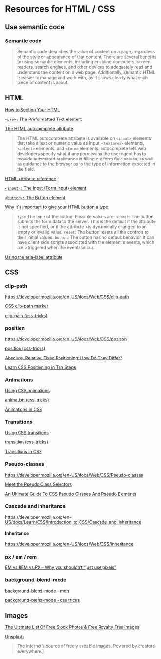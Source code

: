 # Resources for HTML / CSS

## Use semantic code

### [Semantic code](https://learn.shayhowe.com/html-css/getting-to-know-html/#semantics-overview)

>Semantic code describes the value of content on a page, regardless of the style or appearance of that content. There are several benefits to using semantic elements, including enabling computers, screen readers, search engines, and other devices to adequately read and understand the content on a web page. Additionally, semantic HTML is easier to manage and work with, as it shows clearly what each piece of content is about.

## HTML

[How to Section Your HTML](https://css-tricks.com/how-to-section-your-html/)

[`<pre>:` The Preformatted Text element](https://developer.mozilla.org/en-US/docs/Web/HTML/Element/pre)

[The HTML autocomplete attribute](https://developer.mozilla.org/en-US/docs/Web/HTML/Attributes/autocomplete)

>The HTML autocomplete attribute is available on `<input>` elements that take a text or numeric value as input, `<textarea>` elements, `<select>` elements, and `<form>` elements. autocomplete lets web developers specify what if any permission the user agent has to provide automated assistance in filling out form field values, as well as guidance to the browser as to the type of information expected in the field.

[HTML attribute reference](https://developer.mozilla.org/en-US/docs/Web/HTML/Attributes)

[`<input>:` The Input (Form Input) element](https://developer.mozilla.org/en-US/docs/Web/HTML/Element/input)

[`<button>:` The Button element](https://developer.mozilla.org/en-US/docs/Web/HTML/Element/button)

[Why it's important to give your HTML button a type](https://dev.to/claireparkerjones/why-its-important-to-give-your-html-button-a-type-58k9)

>`type`
>The type of the button. Possible values are:
> `submit`: The button submits the form data to the server. This is the default if the attribute is not specified, or if the attribute >is dynamically changed to an empty or invalid value.
> `reset`: The button resets all the controls to their initial values.
> `button`: The button has no default behavior. It can have client-side scripts associated with the element's events, which are >triggered when the events occur.

[Using the aria-label attribute](https://developer.mozilla.org/en-US/docs/Web/Accessibility/ARIA/ARIA_Techniques/Using_the_aria-label_attribute)

## CSS

### clip-path

https://developer.mozilla.org/en-US/docs/Web/CSS/clip-path

[CSS clip-path marker](https://bennettfeely.com/clippy/)

[clip-path (css-tricks)](https://css-tricks.com/almanac/properties/c/clip/)

### position

https://developer.mozilla.org/en-US/docs/Web/CSS/position

[position (css-tricks)](https://css-tricks.com/almanac/properties/p/position/)

[Absolute, Relative, Fixed Positioning: How Do They Differ?](https://css-tricks.com/absolute-relative-fixed-positioining-how-do-they-differ/)

[Learn CSS Positioning in Ten Steps](http://www.barelyfitz.com/screencast/html-training/css/positioning/)

### Animations

[Using CSS animations](https://developer.mozilla.org/en-US/docs/Web/CSS/CSS_Animations/Using_CSS_animations)

[animation (css-tricks)](https://css-tricks.com/almanac/properties/a/animation/)

[Animations in CSS](https://cssreference.io/animations/)

### Transitions

[Using CSS transitions](https://developer.mozilla.org/en-US/docs/Web/CSS/CSS_Transitions/Using_CSS_transitions)

[transition (css-tricks)](https://css-tricks.com/almanac/properties/t/transition/)

[Transitions in CSS](https://cssreference.io/transitions/)

### Pseudo-classes

https://developer.mozilla.org/en-US/docs/Web/CSS/Pseudo-classes

[Meet the Pseudo Class Selectors](https://css-tricks.com/pseudo-class-selectors/)

[An Ultimate Guide To CSS Pseudo Classes And Pseudo Elements](https://www.smashingmagazine.com/2016/05/an-ultimate-guide-to-css-pseudo-classes-and-pseudo-elements/#table-of-contents-in-alphabetical-order)

### Cascade and inheritance

https://developer.mozilla.org/en-US/docs/Learn/CSS/Introduction_to_CSS/Cascade_and_inheritance

#### Inheritance

https://developer.mozilla.org/en-US/docs/Web/CSS/inheritance

### px / em / rem

[EM vs REM vs PX – Why you shouldn't “just use pixels”](https://engageinteractive.co.uk/blog/em-vs-rem-vs-px)

### background-blend-mode

[background-blend-mode - mdn](https://developer.mozilla.org/en-US/docs/Web/CSS/background-blend-mode)

[background-blend-mode - css tricks](https://css-tricks.com/almanac/properties/b/background-blend-mode/)

## Images

[The Ultimate List Of Free Stock Photos & Free Royalty Free Images](https://www.eric-liang.com/blog/the-ultimate-list-of-free-stock-photos-free-royalty-free-images/)

[Unsplash](https://unsplash.com/)

>The internet’s source of freely useable images. Powered by creators everywhere.]
